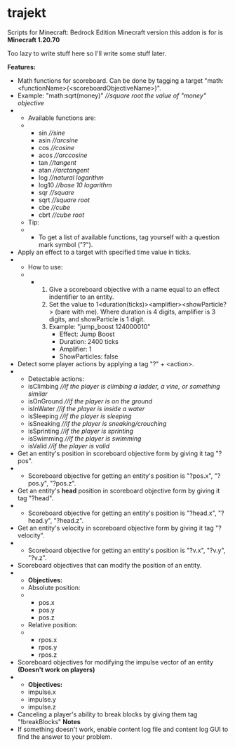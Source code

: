 # trajekt
Scripts for Minecraft: Bedrock Edition
Minecraft version this addon is for is **Minecraft 1.20.70**

Too lazy to write stuff here so I'll write some stuff later.

**Features:**
- Math functions for scoreboard. Can be done by tagging a target "math:\<functionName\>(\<scoreboardObjectiveName\>)".
- Example: "math:sqrt(money)" *//square root the value of "money" objective*
- - Available functions are:
  - - sin *//sine*
    - asin *//arcsine*
    - cos *//cosine*
    - acos *//arccosine*
    - tan *//tangent*
    - atan *//arctangent*
    - log *//natural logarithm*
    - log10 *//base 10 logarithm*
    - sqr *//square*
    - sqrt *//square root*
    - cbe *//cube*
    - cbrt *//cube root*
  - Tip:
  - - To get a list of available functions, tag yourself with a question mark symbol ("?").
- Apply an effect to a target with specified time value in ticks.
- - How to use:
  - - 1) Give a scoreboard objective with a name equal to an effect indentifier to an entity.
      2) Set the value to 1\<duration(ticks)\>\<amplifier\>\<showParticle?\> (bare with me). Where duration is 4 digits, amplifier is 3 digits, and showParticle is 1 digit.
      3) Example: "jump_boost 124000010"
         - Effect: Jump Boost
         - Duration: 2400 ticks
         - Amplifier: 1
         - ShowParticles: false
- Detect some player actions by applying a tag "?" + \<action\>.
- - Detectable actions:
  - isClimbing *//if the player is climbing a ladder, a vine, or something similar*
  - isOnGround *//if the player is on the ground*
  - isInWater *//if the player is inside a water*
  - isSleeping *//if the player is sleeping*
  - isSneaking *//if the player is sneaking/crouching*
  - isSprinting *//if the player is sprinting*
  - isSwimming *//if the player is swimming*
  - isValid *//if the player is valid*
- Get an entity's position in scoreboard objective form by giving it tag "?pos".
- - Scoreboard objective for getting an entity's position is "?pos.x", "?pos.y", "?pos.z".
- Get an entity's **head** position in scoreboard objective form by giving it tag "?head".
- - Scoreboard objective for getting an entity's position is "?head.x", "?head.y", "?head.z".
- Get an entity's velocity in scoreboard objective form by giving it tag "?velocity".
- - Scoreboard objective for getting an entity's position is "?v.x", "?v.y", "?v.z".
- Scoreboard objectives that can modify the position of an entity.
- - **Objectives:**
  - Absolute position:
  - - pos.x
    - pos.y
    - pos.z
  - Relative position:
  - - rpos.x
    - rpos.y
    - rpos.z
- Scoreboard objectives for modifying the impulse vector of an entity **(Doesn't work on players)**
- - **Objectives:**
  - impulse.x
  - impulse.y
  - impulse.z
- Canceling a player's ability to break blocks by giving them tag "!breakBlocks"
**Notes**
- If something doesn't work, enable content log file and content log GUI to find the answer to your problem.
